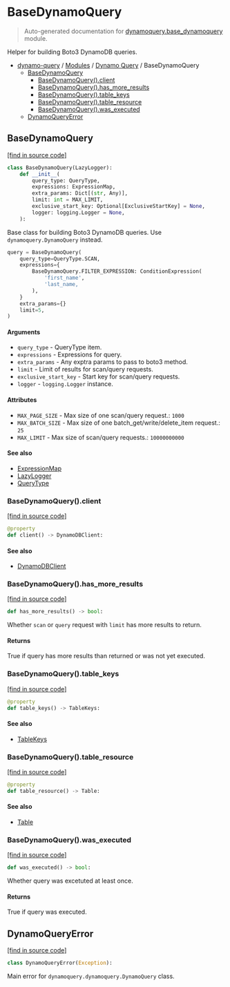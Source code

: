 # BaseDynamoQuery

> Auto-generated documentation for [dynamoquery.base_dynamoquery](https://github.com/altitudenetworks/dynamoquery/blob/master/dynamoquery/base_dynamoquery.py) module.

Helper for building Boto3 DynamoDB queries.

- [dynamo-query](../README.md#dynamoquery) / [Modules](../MODULES.md#dynamo-query-modules) / [Dynamo Query](index.md#dynamo-query) / BaseDynamoQuery
  - [BaseDynamoQuery](#basedynamoquery)
    - [BaseDynamoQuery().client](#basedynamoqueryclient)
    - [BaseDynamoQuery().has_more_results](#basedynamoqueryhas_more_results)
    - [BaseDynamoQuery().table_keys](#basedynamoquerytable_keys)
    - [BaseDynamoQuery().table_resource](#basedynamoquerytable_resource)
    - [BaseDynamoQuery().was_executed](#basedynamoquerywas_executed)
  - [DynamoQueryError](#dynamoqueryerror)

## BaseDynamoQuery

[[find in source code]](https://github.com/altitudenetworks/dynamoquery/blob/master/dynamoquery/base_dynamoquery.py#L37)

```python
class BaseDynamoQuery(LazyLogger):
    def __init__(
        query_type: QueryType,
        expressions: ExpressionMap,
        extra_params: Dict[(str, Any)],
        limit: int = MAX_LIMIT,
        exclusive_start_key: Optional[ExclusiveStartKey] = None,
        logger: logging.Logger = None,
    ):
```

Base class for building Boto3 DynamoDB queries. Use
`dynamoquery.DynamoQuery` instead.

```python
query = BaseDynamoQuery(
    query_type=QueryType.SCAN,
    expressions={
        BaseDynamoQuery.FILTER_EXPRESSION: ConditionExpression(
            'first_name',
            'last_name,
        ),
    }
    extra_params={}
    limit=5,
)
```

#### Arguments

- `query_type` - QueryType item.
- `expressions` - Expressions for query.
- `extra_params` - Any exptra params to pass to boto3 method.
- `limit` - Limit of results for scan/query requests.
- `exclusive_start_key` - Start key for scan/query requests.
- `logger` - `logging.Logger` instance.

#### Attributes

- `MAX_PAGE_SIZE` - Max size of one scan/query request.: `1000`
- `MAX_BATCH_SIZE` - Max size of one batch_get/write/delete_item request.: `25`
- `MAX_LIMIT` - Max size of scan/query requests.: `10000000000`

#### See also

- [ExpressionMap](#expressionmap)
- [LazyLogger](lazy_logger.md#lazylogger)
- [QueryType](enums.md#querytype)

### BaseDynamoQuery().client

[[find in source code]](https://github.com/altitudenetworks/dynamoquery/blob/master/dynamoquery/base_dynamoquery.py#L124)

```python
@property
def client() -> DynamoDBClient:
```

#### See also

- [DynamoDBClient](dynamoquery_types.md#dynamodbclient)

### BaseDynamoQuery().has_more_results

[[find in source code]](https://github.com/altitudenetworks/dynamoquery/blob/master/dynamoquery/base_dynamoquery.py#L137)

```python
def has_more_results() -> bool:
```

Whether `scan` or `query` request with `limit` has more results to return.

#### Returns

True if query has more results than returned or was not yet executed.

### BaseDynamoQuery().table_keys

[[find in source code]](https://github.com/altitudenetworks/dynamoquery/blob/master/dynamoquery/base_dynamoquery.py#L117)

```python
@property
def table_keys() -> TableKeys:
```

#### See also

- [TableKeys](dynamoquery_types.md#tablekeys)

### BaseDynamoQuery().table_resource

[[find in source code]](https://github.com/altitudenetworks/dynamoquery/blob/master/dynamoquery/base_dynamoquery.py#L110)

```python
@property
def table_resource() -> Table:
```

#### See also

- [Table](dynamoquery_types.md#table)

### BaseDynamoQuery().was_executed

[[find in source code]](https://github.com/altitudenetworks/dynamoquery/blob/master/dynamoquery/base_dynamoquery.py#L128)

```python
def was_executed() -> bool:
```

Whether query was excetuted at least once.

#### Returns

True if query was executed.

## DynamoQueryError

[[find in source code]](https://github.com/altitudenetworks/dynamoquery/blob/master/dynamoquery/base_dynamoquery.py#L31)

```python
class DynamoQueryError(Exception):
```

Main error for `dynamoquery.dynamoquery.DynamoQuery` class.
